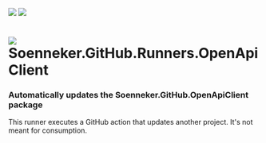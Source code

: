 ﻿[![](https://img.shields.io/github/actions/workflow/status/soenneker/Soenneker.GitHub.Runners.OpenApiClient/build-and-test.yml?style=for-the-badge)](https://github.com/soenneker/Soenneker.GitHub.Runners.OpenApiClient/actions/workflows/build-and-test.yml)
[![](https://img.shields.io/github/actions/workflow/status/soenneker/Soenneker.GitHub.Runners.OpenApiClient/daily-automatic-update.yml?style=for-the-badge&label=Daily%20Update)](https://github.com/soenneker/Soenneker.GitHub.Runners.OpenApiClient/actions/workflows/daily-automatic-update.yml)

# ![](https://user-images.githubusercontent.com/4441470/224455560-91ed3ee7-f510-4041-a8d2-3fc093025112.png) Soenneker.GitHub.Runners.OpenApiClient
### Automatically updates the Soenneker.GitHub.OpenApiClient package

This runner executes a GitHub action that updates another project. It's not meant for consumption.
